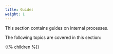 ```yaml
---
title: Guides
weight: 1
---
```


This section contains guides on internal processes.

The following topics are covered in this section:

{{% children  %}}
